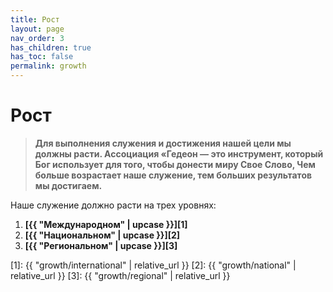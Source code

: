 ```yaml
---
title: Рост
layout: page
nav_order: 3
has_children: true
has_toc: false
permalink: growth
---
```


# Рост

> **Для выполнения служения и достижения нашей цели мы должны расти.
> Ассоциация «Гедеон — это инструмент, который Бог использует для того,
> чтобы донести миру Свое Слово, Чем больше возрастает наше служение,
> тем больших результатов мы достигаем.**

Наше служение должно расти на трех уровнях:

1. **[{{ "Международном" | upcase }}][1]**
2. **[{{ "Национальном" | upcase }}][2]**
3. **[{{ "Региональном" | upcase }}][3]**

[1]: {{ "growth/international" | relative_url }}
[2]: {{ "growth/national" | relative_url }}
[3]: {{ "growth/regional" | relative_url }}

